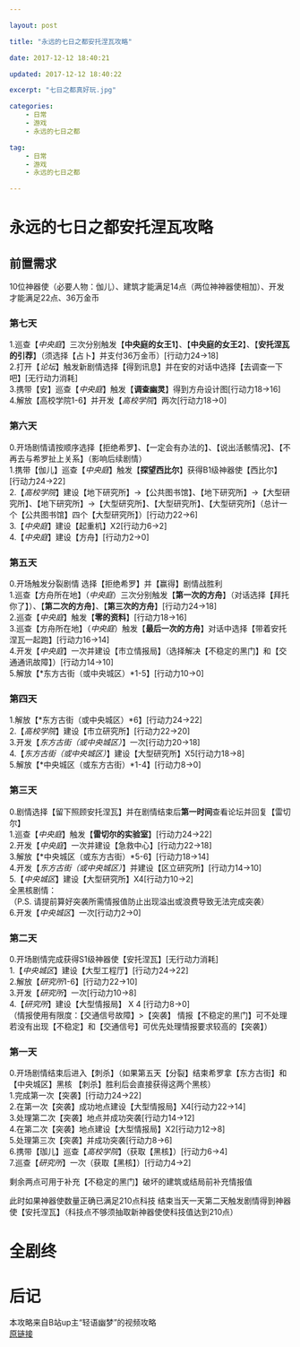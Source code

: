 ```yaml
---

layout: post

title: "永远的七日之都安托涅瓦攻略"

date: 2017-12-12 18:40:21

updated: 2017-12-12 18:40:22

excerpt: "七日之都真好玩.jpg"

categories: 
	- 日常
	- 游戏
	- 永远的七日之都

tag: 
	- 日常
	- 游戏
	- 永远的七日之都

---
```



# 永远的七日之都安托涅瓦攻略

## 前置需求      

10位神器使（必要人物：伽儿）、建筑才能满足14点（两位神神器使相加）、开发才能满足22点、36万金币     

### 第七天      

1.巡查【*中央庭*】三次分别触发【**中央庭的女王1**】、【**中央庭的女王2**】、【**安托涅瓦的引荐**】（须选择【占卜】并支付36万金币）[行动力24→18]     
2.打开【*论坛*】触发新剧情选择【得到讯息】并在安的对话中选择【去调查一下吧】[无行动力消耗]      
3.携带【安】巡查【*中央庭*】触发【**调查幽灵**】得到方舟设计图[行动力18→16]     
4.解放【高校学院1-6】并开发【*高校学院*】两次[行动力18→0]       

### 第六天      

0.开场剧情请按顺序选择【拒绝希罗】、【一定会有办法的】、【说出活骸情况】、【不再去与希罗扯上关系】（影响后续剧情）      
1.携带【伽儿】巡查【*中央庭*】触发【**探望西比尔**】获得B1级神器使【西比尔】[行动力24→22]       
2.【*高校学院*】建设【地下研究所】→【公共图书馆】、【地下研究所】→【大型研究所】、【地下研究所】→【大型研究所】、【大型研究所】、【大型研究所】（总计一个【公共图书馆】四个【大型研究所】）[行动力22→6]      
3.【*中央庭*】建设【起重机】X2[行动力6→2]      
4.【*中央庭*】建设【方舟】[行动力2→0]     

### 第五天      

0.开场触发分裂剧情 选择【拒绝希罗】并【赢得】剧情战胜利       
1.巡查【方舟所在地】（*中央庭*）三次分别触发【**第一次的方舟**】（对话选择【拜托你了】）、【**第二次的方舟**】、【**第三次的方舟**】[行动力24→18]        
2.巡查【*中央庭*】触发【**零的资料**】[行动力18→16]       
3.巡查【方舟所在地】（*中央庭*）触发【**最后一次的方舟**】对话中选择【带着安托涅瓦一起跑】[行动力16→14]     
4.开发【*中央庭*】一次并建设【市立情报局】（选择解决【不稳定的黑门】和【交通通讯故障】）[行动力14→10]        
5.解放【*东方古街（或中央城区）*1-5】[行动力10→0]     

### 第四天      

1.解放【*东方古街（或中央城区）*6】[行动力24→22]        
2.【*高校学院*】建设【市立研究所】[行动力22→20]     
3.开发【*东方古街（或中央城区）*】一次[行动力20→18]       
4.【*东方古街（或中央城区）*】建设【大型研究所】X5[行动力18→8]     
5.解放【*中央城区（或东方古街）*1-4】[行动力8→0]        

### 第三天      

0.剧情选择【留下照顾安托涅瓦】并在剧情结束后**第一时间**查看论坛并回复【雷切尔】     
1.巡查【*中央庭*】触发【**雷切尔的实验室**】[行动力24→22]        
2.开发【*中央庭*】一次并建设【急救中心】[行动力22→18]        
3.解放【*中央城区（或东方古街）*5-6】[行动力18→14]        
4.开发【*东方古街（或中央城区）*】并建设【区立研究所】[行动力14→10]     
5.【*中央城区*】建设【大型研究所】X4[行动力10→2]      
全黑核剧情：      
（P.S. 请提前算好突袭所需情报值防止出现溢出或浪费导致无法完成突袭）        
6.开发【*中央城区*】一次[行动力2→0]        

### 第二天      

0.开场剧情完成获得S1级神器使【安托涅瓦】[无行动力消耗]      
1.【*中央城区*】建设【大型工程厅】[行动力24→22]       
2.解放【*研究所*1-6】[行动力22→10]        
3.开发【*研究所*】一次[行动力10→8]      
4.【*研究所*】建设【大型情报局】 X 4 [行动力8→0]     
（情报使用有限度：【交通信号故障】>【突袭】 情报【不稳定的黑门】可不处理 若没有出现【不稳定】和【交通信号】可优先处理情报要求较高的【突袭】）        

### 第一天     

0.开场剧情结束后进入【刺杀】（如果第五天【分裂】结束希罗拿【东方古街】和【中央城区】黑核 【刺杀】胜利后会直接获得这两个黑核）        
1.完成第一次【突袭】[行动力24→22]       
2.在第一次【突袭】成功地点建设【大型情报局】X4[行动力22→14]     
3.处理第二次【突袭】地点并成功突袭[行动力14→12]        
4.在第二次【突袭】地点建设【大型情报局】X2[行动力12→8]        
5.处理第三次【突袭】并成功突袭[行动力8→6]        
6.携带【珈儿】巡查【*高校学院*】（获取【黑核】）[行动力6→4]        
7.巡查【*研究所*】一次（获取【黑核】）[行动力4→2]       

剩余两点可用于补充【不稳定的黑门】破坏的建筑或结局前补充情报值     

此时如果神器使数量正确已满足210点科技 结束当天一天第二天触发剧情得到神器使【安托涅瓦】（科技点不够须抽取新神器使使科技值达到210点）       

# 全剧终       


# 后记        
本攻略来自B站up主“轻语幽梦”的视频攻略        
[原链接](https://www.bilibili.com/video/av16811042/)        